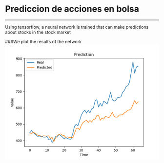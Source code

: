 # Prediccion de acciones en bolsa
***
Using tensorflow, a neural network is trained that can make predictions about stocks in the stock market

###We plot the results of the network
![Image text](images/Figure_1.png)
